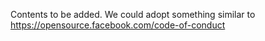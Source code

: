 Contents to be added.
We could adopt something similar to https://opensource.facebook.com/code-of-conduct
